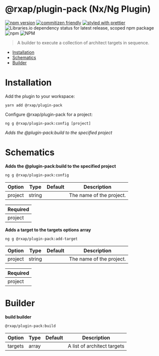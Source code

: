 @rxap/plugin-pack (Nx/Ng Plugin)
======

[![npm version](https://img.shields.io/npm/v/@rxap/plugin-pack?style=flat-square)](https://www.npmjs.com/package/@rxap/plugin-pack)
[![commitizen friendly](https://img.shields.io/badge/commitizen-friendly-brightgreen.svg?style=flat-square)](https://commitizen.github.io/cz-cli/)
[![styled with prettier](https://img.shields.io/badge/styled_with-prettier-ff69b4.svg?style=flat-square)](https://github.com/prettier/prettier)
![Libraries.io dependency status for latest release, scoped npm package](https://img.shields.io/librariesio/release/npm/@rxap/plugin-pack)
![npm](https://img.shields.io/npm/dm/@rxap/plugin-pack)
![NPM](https://img.shields.io/npm/l/@rxap/plugin-pack)

> A builder to execute a collection of architect targets in sequence.

- [Installation](#installation)
- [Schematics](#schematics)
- [Builder](#builder)

# Installation

Add the plugin to your workspace:


```
yarn add @rxap/plugin-pack
```


Configure @rxap/plugin-pack for a project:

```
ng g @rxap/plugin-pack:config [project]
```

*Adds the @plugin-pack:build to the specified project*

# Schematics


**Adds the @plugin-pack:build to the specified project**

```
ng g @rxap/plugin-pack:config
```

Option | Type | Default | Description
--- | --- | --- | ---
project | string |  | The name of the project.

| Required |
| --- |
| project |

**Adds a target to the targets options array**

```
ng g @rxap/plugin-pack:add-target
```

Option | Type | Default | Description
--- | --- | --- | ---
project | string |  | The name of the project.

| Required |
| --- |
| project |

# Builder

**build builder**

```
@rxap/plugin-pack:build
```

Option | Type | Default | Description
--- | --- | --- | ---
targets | array |  | A list of architect targets



